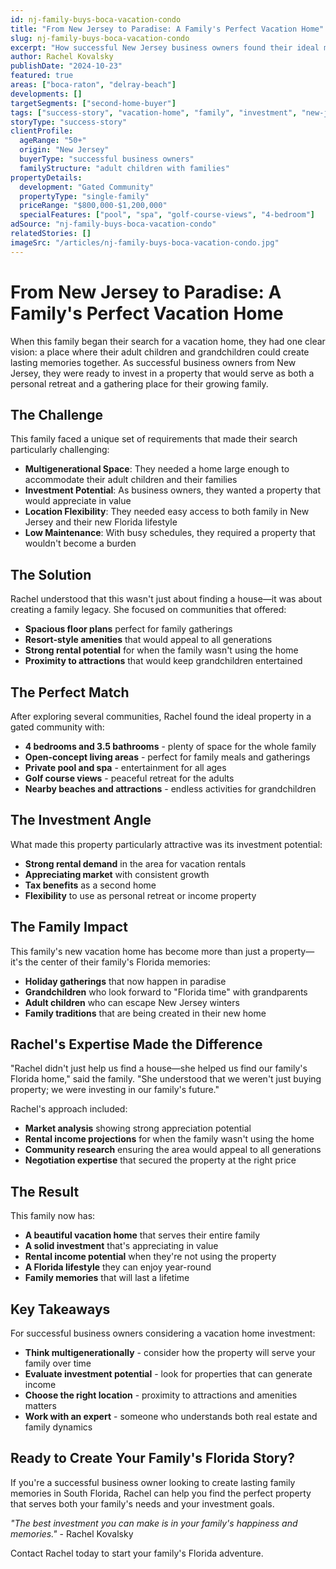 ```yaml
---
id: nj-family-buys-boca-vacation-condo
title: "From New Jersey to Paradise: A Family's Perfect Vacation Home"
slug: nj-family-buys-boca-vacation-condo
excerpt: "How successful New Jersey business owners found their ideal multigenerational vacation home in South Florida, creating lasting memories for their entire family."
author: Rachel Kovalsky
publishDate: "2024-10-23"
featured: true
areas: ["boca-raton", "delray-beach"]
developments: []
targetSegments: ["second-home-buyer"]
tags: ["success-story", "vacation-home", "family", "investment", "new-jersey", "multigenerational"]
storyType: "success-story"
clientProfile:
  ageRange: "50+"
  origin: "New Jersey"
  buyerType: "successful business owners"
  familyStructure: "adult children with families"
propertyDetails:
  development: "Gated Community"
  propertyType: "single-family"
  priceRange: "$800,000-$1,200,000"
  specialFeatures: ["pool", "spa", "golf-course-views", "4-bedroom"]
adSource: "nj-family-buys-boca-vacation-condo"
relatedStories: []
imageSrc: "/articles/nj-family-buys-boca-vacation-condo.jpg"
---
```


# From New Jersey to Paradise: A Family's Perfect Vacation Home

When this family began their search for a vacation home, they had one clear vision: a place where their adult children and grandchildren could create lasting memories together. As successful business owners from New Jersey, they were ready to invest in a property that would serve as both a personal retreat and a gathering place for their growing family.

## The Challenge

This family faced a unique set of requirements that made their search particularly challenging:

- **Multigenerational Space**: They needed a home large enough to accommodate their adult children and their families
- **Investment Potential**: As business owners, they wanted a property that would appreciate in value
- **Location Flexibility**: They needed easy access to both family in New Jersey and their new Florida lifestyle
- **Low Maintenance**: With busy schedules, they required a property that wouldn't become a burden

## The Solution

Rachel understood that this wasn't just about finding a house—it was about creating a family legacy. She focused on communities that offered:

- **Spacious floor plans** perfect for family gatherings
- **Resort-style amenities** that would appeal to all generations
- **Strong rental potential** for when the family wasn't using the home
- **Proximity to attractions** that would keep grandchildren entertained

## The Perfect Match

After exploring several communities, Rachel found the ideal property in a gated community with:

- **4 bedrooms and 3.5 bathrooms** - plenty of space for the whole family
- **Open-concept living areas** - perfect for family meals and gatherings
- **Private pool and spa** - entertainment for all ages
- **Golf course views** - peaceful retreat for the adults
- **Nearby beaches and attractions** - endless activities for grandchildren

## The Investment Angle

What made this property particularly attractive was its investment potential:

- **Strong rental demand** in the area for vacation rentals
- **Appreciating market** with consistent growth
- **Tax benefits** as a second home
- **Flexibility** to use as personal retreat or income property

## The Family Impact

This family's new vacation home has become more than just a property—it's the center of their family's Florida memories:

- **Holiday gatherings** that now happen in paradise
- **Grandchildren** who look forward to "Florida time" with grandparents
- **Adult children** who can escape New Jersey winters
- **Family traditions** that are being created in their new home

## Rachel's Expertise Made the Difference

"Rachel didn't just help us find a house—she helped us find our family's Florida home," said the family. "She understood that we weren't just buying property; we were investing in our family's future."

Rachel's approach included:

- **Market analysis** showing strong appreciation potential
- **Rental income projections** for when the family wasn't using the home
- **Community research** ensuring the area would appeal to all generations
- **Negotiation expertise** that secured the property at the right price

## The Result

This family now has:

- **A beautiful vacation home** that serves their entire family
- **A solid investment** that's appreciating in value
- **Rental income potential** when they're not using the property
- **A Florida lifestyle** they can enjoy year-round
- **Family memories** that will last a lifetime

## Key Takeaways

For successful business owners considering a vacation home investment:

- **Think multigenerationally** - consider how the property will serve your family over time
- **Evaluate investment potential** - look for properties that can generate income
- **Choose the right location** - proximity to attractions and amenities matters
- **Work with an expert** - someone who understands both real estate and family dynamics

## Ready to Create Your Family's Florida Story?

If you're a successful business owner looking to create lasting family memories in South Florida, Rachel can help you find the perfect property that serves both your family's needs and your investment goals.

*"The best investment you can make is in your family's happiness and memories."* - Rachel Kovalsky

Contact Rachel today to start your family's Florida adventure.
